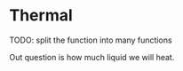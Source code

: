 # Thermal 
TODO:
split the function into many functions

Out question is how much liquid we will heat.